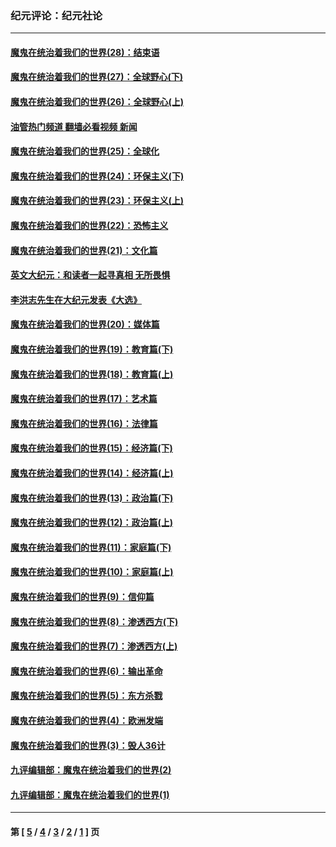 ### 纪元评论：纪元社论
---
#### [魔鬼在统治着我们的世界(28)：结束语](../../pages/nsc422/n10936246.md?06290330) 
#### [魔鬼在统治着我们的世界(27)：全球野心(下)](../../pages/nsc422/n10928319.md?06290330) 
#### [魔鬼在统治着我们的世界(26)：全球野心(上)](../../pages/nsc422/n10900318.md?06290330) 
#### [油管热门频道 翻墙必看视频 新闻](ok?06290330)
#### [魔鬼在统治着我们的世界(25)：全球化](../../pages/nsc422/n10788205.md?06290330) 
#### [魔鬼在统治着我们的世界(24)：环保主义(下)](../../pages/nsc422/n10695307.md?06290330) 
#### [魔鬼在统治着我们的世界(23)：环保主义(上)](../../pages/nsc422/n10688613.md?06290330) 
#### [魔鬼在统治着我们的世界(22)：恐怖主义](../../pages/nsc422/n10614727.md?06290330) 
#### [魔鬼在统治着我们的世界(21)：文化篇](../../pages/nsc422/n10597706.md?06290330) 
#### [英文大纪元：和读者一起寻真相 无所畏惧](../../pages/nsc422/n12542027.md?06290330) 
#### [李洪志先生在大纪元发表《大选》](../../pages/nsc422/n12534746.md?06290330) 
#### [魔鬼在统治着我们的世界(20)：媒体篇](../../pages/nsc422/n10586579.md?06290330) 
#### [魔鬼在统治着我们的世界(19)：教育篇(下)](../../pages/nsc422/n10564808.md?06290330) 
#### [魔鬼在统治着我们的世界(18)：教育篇(上)](../../pages/nsc422/n10526970.md?06290330) 
#### [魔鬼在统治着我们的世界(17)：艺术篇](../../pages/nsc422/n10499093.md?06290330) 
#### [魔鬼在统治着我们的世界(16)：法律篇](../../pages/nsc422/n10485969.md?06290330) 
#### [魔鬼在统治着我们的世界(15)：经济篇(下)](../../pages/nsc422/n10469975.md?06290330) 
#### [魔鬼在统治着我们的世界(14)：经济篇(上)](../../pages/nsc422/n10457370.md?06290330) 
#### [魔鬼在统治着我们的世界(13)：政治篇(下)](../../pages/nsc422/n10448270.md?06290330) 
#### [魔鬼在统治着我们的世界(12)：政治篇(上)](../../pages/nsc422/n10444576.md?06290330) 
#### [魔鬼在统治着我们的世界(11)：家庭篇(下)](../../pages/nsc422/n10440961.md?06290330) 
#### [魔鬼在统治着我们的世界(10)：家庭篇(上)](../../pages/nsc422/n10435448.md?06290330) 
#### [魔鬼在统治着我们的世界(9)：信仰篇](../../pages/nsc422/n10432159.md?06290330) 
#### [魔鬼在统治着我们的世界(8)：渗透西方(下)](../../pages/nsc422/n10429603.md?06290330) 
#### [魔鬼在统治着我们的世界(7)：渗透西方(上)](../../pages/nsc422/n10426013.md?06290330) 
#### [魔鬼在统治着我们的世界(6)：输出革命](../../pages/nsc422/n10421536.md?06290330) 
#### [魔鬼在统治着我们的世界(5)：东方杀戮](../../pages/nsc422/n10417707.md?06290330) 
#### [魔鬼在统治着我们的世界(4)：欧洲发端](../../pages/nsc422/n10414890.md?06290330) 
#### [魔鬼在统治着我们的世界(3)：毁人36计](../../pages/nsc422/n10411583.md?06290330) 
#### [九评编辑部：魔鬼在统治着我们的世界(2)](../../pages/nsc422/n10410036.md?06290330) 
#### [九评编辑部：魔鬼在统治着我们的世界(1)](../../pages/nsc422/n10406825.md?06290330) 

---
#### 第 [ [5](./5.md?06290330) / [4](./4.md?06290330) / [3](./3.md?06290330) / [2](./2.md?06290330) / [1](./1.md?06290330) ] 页
